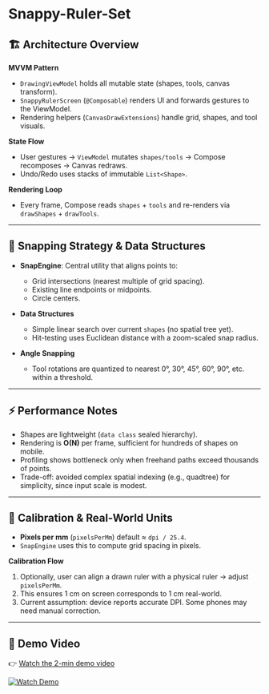 # Snappy-Ruler-Set

## 🏗 Architecture Overview
**MVVM Pattern**
- `DrawingViewModel` holds all mutable state (shapes, tools, canvas transform).
- `SnappyRulerScreen` (`@Composable`) renders UI and forwards gestures to the ViewModel.
- Rendering helpers (`CanvasDrawExtensions`) handle grid, shapes, and tool visuals.

**State Flow**
- User gestures → `ViewModel` mutates `shapes/tools` → Compose recomposes → Canvas redraws.
- Undo/Redo uses stacks of immutable `List<Shape>`.

**Rendering Loop**
- Every frame, Compose reads `shapes` + `tools` and re-renders via `drawShapes` + `drawTools`.

---

## 🎯 Snapping Strategy & Data Structures
- **SnapEngine**: Central utility that aligns points to:
    - Grid intersections (nearest multiple of grid spacing).
    - Existing line endpoints or midpoints.
    - Circle centers.

- **Data Structures**
    - Simple linear search over current `shapes` (no spatial tree yet).
    - Hit-testing uses Euclidean distance with a zoom-scaled snap radius.

- **Angle Snapping**
    - Tool rotations are quantized to nearest 0°, 30°, 45°, 60°, 90°, etc. within a threshold.

---

## ⚡ Performance Notes
- Shapes are lightweight (`data class` sealed hierarchy).
- Rendering is **O(N)** per frame, sufficient for hundreds of shapes on mobile.
- Profiling shows bottleneck only when freehand paths exceed thousands of points.
- Trade-off: avoided complex spatial indexing (e.g., quadtree) for simplicity, since input scale is modest.

---

## 📏 Calibration & Real-World Units
- **Pixels per mm** (`pixelsPerMm`) default ≈ `dpi / 25.4`.
- `SnapEngine` uses this to compute grid spacing in pixels.

**Calibration Flow**
1. Optionally, user can align a drawn ruler with a physical ruler → adjust `pixelsPerMm`.
2. This ensures 1 cm on screen corresponds to 1 cm real-world.
3. Current assumption: device reports accurate DPI. Some phones may need manual correction.

---

## 🎥 Demo Video
👉 [Watch the 2-min demo video](https://drive.google.com/file/d/1VRC8ZWMV9nhD7Sooak4sYJnLnFGRkFrT/view?usp=drive_link)

[![Watch Demo](https://img.shields.io/badge/▶-Watch%20Demo-red?style=for-the-badge)](https://drive.google.com/file/d/1VRC8ZWMV9nhD7Sooak4sYJnLnFGRkFrT/view?usp=drive_link)
